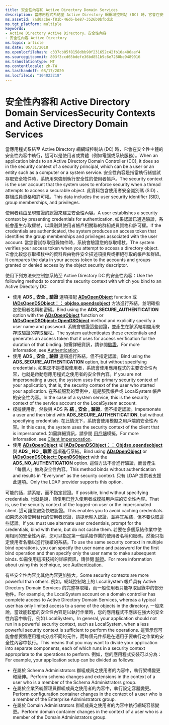 ```yaml
---
title: 安全性內容和 Active Directory Domain Services
description: 當應用程式系結至 Active Directory 網網域控制站 (DC) 時，它會在安全性主體的安全性內容中執行，這可以是使用者或實體（例如電腦或系統服務）。
ms.assetid: 7ad0acbe-f81b-46d6-be87-3526b0bfbd1b
ms.tgt_platform: multiple
keywords:
- Active Directory Active Directory，安全性內容
- 安全性內容 Active Directory
ms.topic: article
ms.date: 05/31/2018
ms.openlocfilehash: c337cb05f8158dbb90f231652c42fb10a486aef4
ms.sourcegitcommit: 803f3ccd65bdefe36bd851b9c6e7280be9489016
ms.translationtype: MT
ms.contentlocale: zh-TW
ms.lasthandoff: 08/17/2020
ms.locfileid: "104023218"
---
```

# <a name="security-contexts-and-active-directory-domain-services"></a><span data-ttu-id="81a3e-105">安全性內容和 Active Directory Domain Services</span><span class="sxs-lookup"><span data-stu-id="81a3e-105">Security Contexts and Active Directory Domain Services</span></span>

<span data-ttu-id="81a3e-106">當應用程式系結至 Active Directory 網網域控制站 (DC) 時，它會在安全性主體的安全性內容中執行，這可以是使用者或實體（例如電腦或系統服務）。</span><span class="sxs-lookup"><span data-stu-id="81a3e-106">When an application binds to an Active Directory Domain Controller (DC), it does so in the security context of a security principal, which can be a user or an entity such as a computer or a system service.</span></span> <span data-ttu-id="81a3e-107">安全性內容是指當執行緒嘗試存取安全物件時，系統用來強制執行安全性的使用者帳戶。</span><span class="sxs-lookup"><span data-stu-id="81a3e-107">The security context is the user account that the system uses to enforce security when a thread attempts to access a securable object.</span></span> <span data-ttu-id="81a3e-108">此資料包含使用者安全識別碼 (SID) 、群組成員資格和許可權。</span><span class="sxs-lookup"><span data-stu-id="81a3e-108">This data includes the user security identifier (SID), group memberships, and privileges.</span></span>

<span data-ttu-id="81a3e-109">使用者藉由呈現驗證的認證來建立安全性內容。</span><span class="sxs-lookup"><span data-stu-id="81a3e-109">A user establishes a security context by presenting credentials for authentication.</span></span> <span data-ttu-id="81a3e-110">如果認證已通過驗證，系統會產生存取權杖，以識別與使用者帳戶相關聯的群組成員資格和許可權。</span><span class="sxs-lookup"><span data-stu-id="81a3e-110">If the credentials are authenticated, the system produces an access token that identifies the group memberships and privileges associated with the user account.</span></span> <span data-ttu-id="81a3e-111">當您嘗試存取目錄物件時，系統會驗證您的存取權杖。</span><span class="sxs-lookup"><span data-stu-id="81a3e-111">The system verifies your access token when you attempt to access a directory object.</span></span> <span data-ttu-id="81a3e-112">它會比較您存取權杖中的資料與由物件安全描述項授與或拒絕存取的帳戶和群組。</span><span class="sxs-lookup"><span data-stu-id="81a3e-112">It compares the data in your access token to the accounts and groups granted or denied access by the object security descriptor.</span></span>

<span data-ttu-id="81a3e-113">使用下列方法來控制您系結至 Active Directory DC 的安全性內容：</span><span class="sxs-lookup"><span data-stu-id="81a3e-113">Use the following methods to control the security context with which you bind to an Active Directory DC:</span></span>

-   <span data-ttu-id="81a3e-114">使用 **ADS \_ 安全 \_ 驗證** 選項搭配 [**ADsOpenObject**](/windows/desktop/api/adshlp/nf-adshlp-adsopenobject) function 或 [**IADsOpenDSObject：： objdso.opendsobject**](/windows/desktop/api/iads/nf-iads-iadsopendsobject-opendsobject) 方法進行系結，並明確指定使用者名稱和密碼。</span><span class="sxs-lookup"><span data-stu-id="81a3e-114">Bind using the **ADS\_SECURE\_AUTHENTICATION** option with the [**ADsOpenObject**](/windows/desktop/api/adshlp/nf-adshlp-adsopenobject) function or [**IADsOpenDSObject::OpenDSObject**](/windows/desktop/api/iads/nf-iads-iadsopendsobject-opendsobject) method and explicitly specify a user name and password.</span></span> <span data-ttu-id="81a3e-115">系統會驗證這些認證，並產生在該系結期間用來存取驗證的存取權杖。</span><span class="sxs-lookup"><span data-stu-id="81a3e-115">The system authenticates these credentials and generates an access token that it uses for access verification for the duration of that binding.</span></span> <span data-ttu-id="81a3e-116">如需詳細資訊，請參閱[驗證](authentication.md)。</span><span class="sxs-lookup"><span data-stu-id="81a3e-116">For more information, see [Authentication](authentication.md).</span></span>
-   <span data-ttu-id="81a3e-117">使用 **ADS \_ 安全 \_ 驗證** 選項進行系結，但不指定認證。</span><span class="sxs-lookup"><span data-stu-id="81a3e-117">Bind using the **ADS\_SECURE\_AUTHENTICATION** option, but without specifying credentials.</span></span> <span data-ttu-id="81a3e-118">如果您不是模擬使用者，系統會使用應用程式的主要安全性內容，也就是啟動您應用程式之使用者的安全性內容。</span><span class="sxs-lookup"><span data-stu-id="81a3e-118">If you are not impersonating a user, the system uses the primary security context of your application, that is, the security context of the user who started your application.</span></span> <span data-ttu-id="81a3e-119">在系統服務的案例中，這是服務帳戶或 LocalSystem 帳戶的安全性內容。</span><span class="sxs-lookup"><span data-stu-id="81a3e-119">In the case of a system service, this is the security context of the service account or the LocalSystem account.</span></span>
-   <span data-ttu-id="81a3e-120">模擬使用者，然後與 ADS 系 **結 \_ 安全 \_ 驗證**，但不指定認證。</span><span class="sxs-lookup"><span data-stu-id="81a3e-120">Impersonate a user and then bind with **ADS\_SECURE\_AUTHENTICATION**, but without specifying credentials.</span></span> <span data-ttu-id="81a3e-121">在此情況下，系統會使用模擬之用戶端的安全性內容。</span><span class="sxs-lookup"><span data-stu-id="81a3e-121">In this case, the system uses the security context of the client that is impersonated.</span></span> <span data-ttu-id="81a3e-122">如需詳細資訊，請參閱 [用戶端](/windows/desktop/SecAuthZ/client-impersonation)模擬。</span><span class="sxs-lookup"><span data-stu-id="81a3e-122">For more information, see [Client Impersonation](/windows/desktop/SecAuthZ/client-impersonation).</span></span>
-   <span data-ttu-id="81a3e-123">使用 [**ADsOpenObject**](/windows/desktop/api/adshlp/nf-adshlp-adsopenobject) 或 [**IADsOpenDSObject：： Objdso.opendsobject**](/windows/desktop/api/iads/nf-iads-iadsopendsobject-opendsobject) 與 **ADS \_ NO \_ 驗證** 選項進行系結。</span><span class="sxs-lookup"><span data-stu-id="81a3e-123">Bind using [**ADsOpenObject**](/windows/desktop/api/adshlp/nf-adshlp-adsopenobject) or [**IADsOpenDSObject::OpenDSObject**](/windows/desktop/api/iads/nf-iads-iadsopendsobject-opendsobject) with the **ADS\_NO\_AUTHENTICATION** option.</span></span> <span data-ttu-id="81a3e-124">這個方法不會進行驗證，而會產生「每個人」做為安全性內容。</span><span class="sxs-lookup"><span data-stu-id="81a3e-124">This method binds without authentication and results in "Everyone" as the security context.</span></span> <span data-ttu-id="81a3e-125">只有 LDAP 提供者支援此選項。</span><span class="sxs-lookup"><span data-stu-id="81a3e-125">Only the LDAP provider supports this option.</span></span>

<span data-ttu-id="81a3e-126">可能的話，請系結，而不指定認證。</span><span class="sxs-lookup"><span data-stu-id="81a3e-126">If possible, bind without specifying credentials.</span></span> <span data-ttu-id="81a3e-127">也就是說，請使用已登入使用者或模擬用戶端的安全性內容。</span><span class="sxs-lookup"><span data-stu-id="81a3e-127">That is, use the security context of the logged-on user or the impersonated client.</span></span> <span data-ttu-id="81a3e-128">這可讓您避免快取認證。</span><span class="sxs-lookup"><span data-stu-id="81a3e-128">This enables you to avoid caching credentials.</span></span> <span data-ttu-id="81a3e-129">如果您必須使用替代的使用者認證，請提示輸入認證，並將其系結，但不要快取這些認證。</span><span class="sxs-lookup"><span data-stu-id="81a3e-129">If you must use alternate user credentials, prompt for the credentials, bind with them, but do not cache them.</span></span> <span data-ttu-id="81a3e-130">若要在多個系結作業中使用相同的安全性內容，您可以指定第一個系結作業的使用者名稱和密碼，然後只指定使用者名稱以進行後續的系結。</span><span class="sxs-lookup"><span data-stu-id="81a3e-130">To use the same security context in multiple bind operations, you can specify the user name and password for the first bind operation and then specify only the user name to make subsequent binds.</span></span> <span data-ttu-id="81a3e-131">如需使用這項技術的詳細資訊，請參閱 [驗證](authentication.md)。</span><span class="sxs-lookup"><span data-stu-id="81a3e-131">For more information about using this technique, see [Authentication](authentication.md).</span></span>

<span data-ttu-id="81a3e-132">有些安全性內容比其他內容更加強大。</span><span class="sxs-lookup"><span data-stu-id="81a3e-132">Some security contexts are more powerful than others.</span></span> <span data-ttu-id="81a3e-133">例如，網域控制站上的 LocalSystem 帳戶具有 Active Directory Domain Services 的完整存取權，而一般使用者只能存取目錄中的部分物件。</span><span class="sxs-lookup"><span data-stu-id="81a3e-133">For example, the LocalSystem account on a domain controller has complete access to Active Directory Domain Services, whereas a typical user has only limited access to a some of the objects in the directory.</span></span> <span data-ttu-id="81a3e-134">一般來說，當效能較低的安全性內容足以執行作業時，您的應用程式不應該在強大的安全性內容中執行，例如 LocalSystem。</span><span class="sxs-lookup"><span data-stu-id="81a3e-134">In general, your application should not run in a powerful security context, such as LocalSystem, when a less powerful security context is sufficient to perform the operations.</span></span> <span data-ttu-id="81a3e-135">這表示您可能會想要將應用程式分成不同的元件，而每個元件都是在適用于要執行之作業的安全性內容中執行。</span><span class="sxs-lookup"><span data-stu-id="81a3e-135">This means that you may want to divide your application into separate components, each of which runs in a security context appropriate to the operations to perform.</span></span> <span data-ttu-id="81a3e-136">例如，您的應用程式安裝可以分為：</span><span class="sxs-lookup"><span data-stu-id="81a3e-136">For example, your application setup can be divided as follows:</span></span>

-   <span data-ttu-id="81a3e-137">在屬於 Schema Administrators 群組成員之使用者的內容中，執行架構變更和延伸。</span><span class="sxs-lookup"><span data-stu-id="81a3e-137">Perform schema changes and extensions in the context of a user who is a member of the Schema Administrators group.</span></span>
-   <span data-ttu-id="81a3e-138">在屬於企業系統管理員群組成員之使用者的內容中，執行設定容器變更。</span><span class="sxs-lookup"><span data-stu-id="81a3e-138">Perform configuration container changes in the context of a user who is a member of the Enterprise Administrators group.</span></span>
-   <span data-ttu-id="81a3e-139">在屬於 Domain Administrators 群組成員之使用者的內容中執行網域容器變更。</span><span class="sxs-lookup"><span data-stu-id="81a3e-139">Perform domain container changes in the context of a user who is a member of the Domain Administrators group.</span></span>

 

 